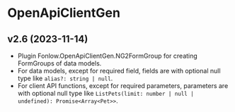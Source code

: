 # OpenApiClientGen

## v2.6 (2023-11-14)

* Plugin Fonlow.OpenApiClientGen.NG2FormGroup for creating FormGroups of data models.
* For data models, except for required field, fields are with optional null type like `alias?: string | null`.
* For client API functions, except for required parameters, parameters are with optional null type like `ListPets(limit: number | null | undefined): Promise<Array<Pet>>`.
